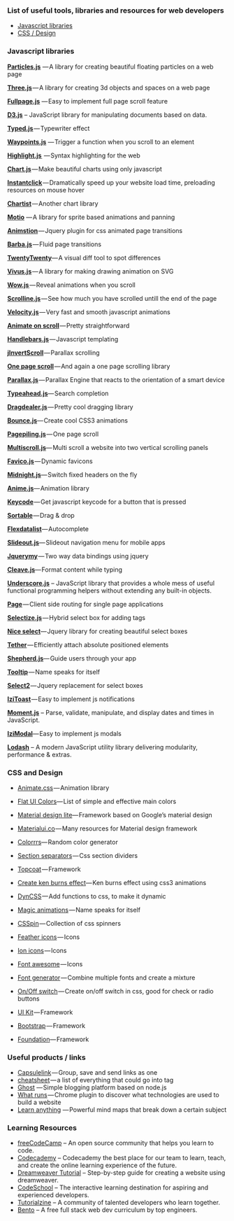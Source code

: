 ### List of useful tools, libraries and resources for web developers

* [Javascript libraries](#javascript-libraries)
* [CSS / Design](#css-and-design)


### Javascript libraries

[**Particles.js**](http://vincentgarreau.com/particles.js/) — A library for creating beautiful floating particles on a web page

[**Three.js**](https://threejs.org/) — A library for creating 3d objects and spaces on a web page

[**Fullpage.js**](https://alvarotrigo.com/fullPage/#firstPage) — Easy to implement full page scroll feature

[**D3.js**](https://d3js.org) – JavaScript library for manipulating documents based on data. 

[**Typed.js**](http://www.mattboldt.com/demos/typed-js/) — Typewriter effect

[**Waypoints.js**](http://imakewebthings.com/waypoints/) — Trigger a function when you scroll to an element

[**Highlight.js** ](https://highlightjs.org/) — Syntax highlighting for the web

[**Chart.js**](http://www.chartjs.org/) — Make beautiful charts using only javascript

[**Instantclick**](http://instantclick.io/) — Dramatically speed up your website load time, preloading resources on mouse hover

[**Chartist**](http://gionkunz.github.io/chartist-js/index.html) — Another chart library

[**Motio**](http://darsa.in/motio/#!introduction) — A library for sprite based animations and panning

[**Animstion**](http://git.blivesta.com/animsition/) — Jquery plugin for css animated page transitions

[**Barba.js**](https://github.com/luruke/barba.js) — Fluid page transitions

[**TwentyTwenty**](http://zurb.com/playground/twentytwenty)— A visual diff tool to spot differences

[**Vivus.js**](https://github.com/maxwellito/vivus#vivusjs) — A library for making drawing animation on SVG

[**Wow.js** ](http://mynameismatthieu.com/WOW/)— Reveal animations when you scroll

[**Scrolline.js**](https://github.com/anthonyly/Scrolline.js) — See how much you have scrolled untill the end of the page

[**Velocity.js**](http://velocityjs.org/) — Very fast and smooth javascript animations

[**Animate on scroll**](http://michalsnik.github.io/aos/) — Pretty straightforward

[**Handlebars.js**](http://handlebarsjs.com/) — Javascript templating

[**jInvertScroll**](http://www.pixxelfactory.net/jInvertScroll/) — Parallax scrolling

[**One page scroll**](https://github.com/peachananr/onepage-scroll) — And again a one page scrolling library

[**Parallax.js**](https://github.com/wagerfield/parallax) — Parallax Engine that reacts to the orientation of a smart device

[**Typeahead.js**](http://twitter.github.io/typeahead.js/)— Search completion

[**Dragdealer.js**](http://skidding.github.io/dragdealer/) — Pretty cool dragging library

[**Bounce.js**](http://bouncejs.com/)— Create cool CSS3 animations

[**Pagepiling.js**](https://github.com/alvarotrigo/pagePiling.js) — One page scroll

[**Multiscroll.js**](https://github.com/alvarotrigo/multiscroll.js)— Multi scroll a website into two vertical scrolling panels

[**Favico.js**](http://lab.ejci.net/favico.js/) — Dynamic favicons

[**Midnight.js**](http://aerolab.github.io/midnight.js/)— Switch fixed headers on the fly

[**Anime.js**](http://animejs.com/)— Animation library

[**Keycode**](http://keycode.info/) — Get javascript keycode for a button that is pressed

[**Sortable**](http://rubaxa.github.io/Sortable/) — Drag & drop

[**Flexdatalist**](http://projects.sergiodinislopes.pt/flexdatalist/)— Autocomplete

[**Slideout.js**](https://slideout.js.org/)— Slideout navigation menu for mobile apps

[**Jquerymy**](http://jquerymy.com/#/) — Two way data bindings using jquery

[**Cleave.js**](http://nosir.github.io/cleave.js/)— Format content while typing

[**Underscore.js**](http://underscorejs.org) – JavaScript library that provides a whole mess of useful functional programming helpers without extending any built-in objects.

[**Page**](http://smalljs.org/client-side-routing/page/) — Client side routing for single page applications

[**Selectize.js**](http://selectize.github.io/selectize.js/) — Hybrid select box for adding tags

[**Nice select**](http://hernansartorio.com/jquery-nice-select/)— Jquery library for creating beautiful select boxes

[**Tether**](http://tether.io/) — Efficiently attach absolute positioned elements

[**Shepherd.js**](https://github.com/HubSpot/shepherd)— Guide users through your app

[**Tooltip**](https://github.com/HubSpot/tooltip) — Name speaks for itself

[**Select2**](https://select2.github.io/) — Jquery replacement for select boxes

[**IziToast**](http://izitoast.marcelodolce.com/) — Easy to implement js notifications

[**Moment.js**](http://momentjs.com) – Parse, validate, manipulate, and display dates and times in JavaScript.

[**IziModal**](http://izimodal.marcelodolce.com/)— Easy to implement js modals

[**Lodash**](https://lodash.com) – A modern JavaScript utility library delivering modularity, performance & extras.


### CSS and Design

* [Animate.css](https://daneden.github.io/animate.css/) — Animation library

* [Flat UI Colors](https://flatuicolors.com/)— List of simple and effective main colors

* [Material design lite](https://getmdl.io/index.html)— Framework based on Google’s material design

* [Materialui.co](https://www.materialui.co/) — Many resources for Material design framework

* [Colorrrs](https://www.webpagefx.com/web-design/random-color-picker/)— Random color generator

* [Section separators](https://tympanus.net/Development/SectionSeparators/) — Css section dividers

* [Topcoat](http://topcoat.io/) — Framework

* [Create ken burns effect](https://www.kirupa.com/html5/ken_burns_effect_css.htm)— Ken burns effect using css3 animations

* [DynCSS](http://www.vittoriozaccaria.net/dyn-css/) — Add functions to css, to make it dynamic

* [Magic animations](https://www.minimamente.com/example/magic_animations/) — Name speaks for itself

* [CSSpin](https://webkul.github.io/csspin/) — Collection of css spinners

* [Feather icons](https://feathericons.com/) — Icons

* [Ion icons](http://ionicons.com/) — Icons

* [Font awesome](http://fontawesome.io/) — Icons

* [Font generator](http://brandmark.io/font-generator/) — Combine multiple fonts and create a mixture

* [On/Off switch](https://proto.io/freebies/onoff/) — Create on/off switch in css, good for check or radio buttons

* [UI Kit](https://getuikit.com/) — Framework
* [Bootstrap](http://getbootstrap.com/) — Framework
* [Foundation](http://foundation.zurb.com/)— Framework


### Useful products / links

* [Capsulelink](http://capsulelink.com) — Group, save and send links as one
* [<head> cheatsheet](https://github.com/joshbuchea/HEAD) — a list of everything that could go into <head> tag
* [Ghost](https://ghost.org/) — Simple blogging platform based on node.js
* [What runs](https://www.whatruns.com/) — Chrome plugin to discover what technologies are used to build a website
* [Learn anything](https://learn-anything.xyz/learn-anything) — Powerful mind maps that break down a certain subject


### Learning Resources

* [freeCodeCamp](https://www.freecodecamp.com) – An open source community that helps you learn to code.
* [Codecademy](https://www.codecademy.com) – Codecademy the best place for our team to learn, teach, and create the online learning experience of the future.
* [Dreamweaver Tutorial](https://websitesetup.org/dreamweaver-tutorial/) – Step-by-step guide for creating a website using dreamweaver.
* [CodeSchool](https://www.codeschool.com) – The interactive learning destination for aspiring and experienced developers.
* [Tutorialzine](https://tutorialzine.com) – A community of talented developers who learn together.
* [Bento](https://bento.io) – A free full stack web dev curriculum by top engineers.

